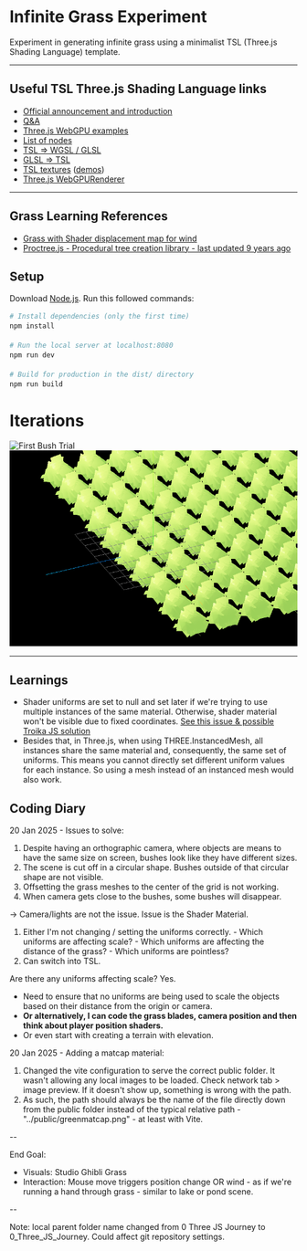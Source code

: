 # Infinite Grass Experiment

Experiment in generating infinite grass using a minimalist TSL (Three.js Shading Language) template.

---

## Useful TSL Three.js Shading Language links

- [Official announcement and introduction](https://github.com/mrdoob/three.js/wiki/Three.js-Shading-Language)
- [Q&A](https://github.com/boytchev/tsl-textures/wiki/Q&A)
- [Three.js WebGPU examples](https://threejs.org/examples/?q=webgpu#webgpu_parallax_uv)
- [List of nodes](https://github.com/mrdoob/three.js/blob/423f285d5d868dd128d6f143dc8ec31154018f57/src/nodes/Nodes.js#L42)
- [TSL => WGSL / GLSL](https://threejs.org/examples/?q=webgpu#webgpu_tsl_editor)
- [GLSL => TSL](https://threejs.org/examples/?q=webgpu#webgpu_tsl_transpiler)
- [TSL textures](https://github.com/boytchev/tsl-textures) ([demos](https://boytchev.github.io/tsl-textures/))
- [Three.js WebGPURenderer](https://medium.com/@christianhelgeson/three-js-webgpurenderer-part-1-fragment-vertex-shaders-1070063447f0)

---

## Grass Learning References

- [Grass with Shader displacement map for wind](https://jsfiddle.net/felixmariotto/hvrg721n/)
- [Proctree.js - Procedural tree creation library - last updated 9 years ago](https://github.com/supereggbert/proctree.js/?tab=readme-ov-file)

## Setup
Download [Node.js](https://nodejs.org/en/download/).
Run this followed commands:

``` bash
# Install dependencies (only the first time)
npm install

# Run the local server at localhost:8080
npm run dev

# Build for production in the dist/ directory
npm run build
```

# Iterations

![First Bush Trial](./public/first_wireframe_bush.gif)
![Bushes with Matcap](./public/bushes_with_matcap.png)

---

## Learnings

- Shader uniforms are set to null and set later if we're trying to use multiple instances of the same material. Otherwise, shader material won't be visible due to fixed coordinates. [See this issue & possible Troika JS solution](https://discourse.threejs.org/t/apply-shader-to-a-instanced-mesh/53169)
- Besides that, in Three.js, when using THREE.InstancedMesh, all instances share the same material and, consequently, the same set of uniforms. This means you cannot directly set different uniform values for each instance. So using a mesh instead of an instanced mesh would also work.


## Coding Diary

20 Jan 2025 - Issues to solve:
1. Despite having an orthographic camera, where objects are means to have the same size on screen, bushes look like they have different sizes.
2. The scene is cut off in a circular shape. Bushes outside of that circular shape are not visible.
3. Offsetting the grass meshes to the center of the grid is not working.
4. When camera gets close to the bushes, some bushes will disappear.

-> Camera/lights are not the issue. Issue is the Shader Material.
  1. Either I'm not changing / setting the uniforms correctly.
    - Which uniforms are affecting scale?
    - Which uniforms are affecting the distance of the grass?
    - Which uniforms are pointless?
  2. Can switch into TSL.

Are there any uniforms affecting scale? Yes.
  - Need to ensure that no uniforms are being used to scale the objects based on their distance from the origin or camera.
  - **Or alternatively, I can code the grass blades, camera position and then think about player position shaders.**
  - Or even start with creating a terrain with elevation.

20 Jan 2025 - Adding a matcap material:
1. Changed the vite configuration to serve the correct public folder. It wasn't allowing any local images to be loaded. Check network tab > image preview. If it doesn't show up, something is wrong with the path.
2. As such, the path should always be the name of the file directly down from the public folder instead of the typical relative path - "../public/greenmatcap.png" - at least with Vite.

--

End Goal:
- Visuals: Studio Ghibli Grass
- Interaction: Mouse move triggers position change OR wind - as if we're running a hand through grass - similar to lake or pond scene.

--

Note: local parent folder name changed from 0 Three JS Journey to 0_Three_JS_Journey. Could affect git repository settings.
